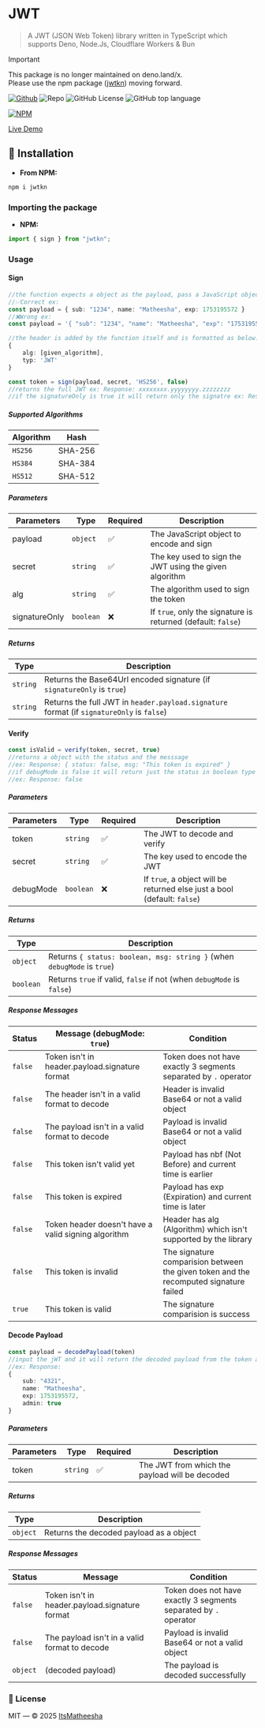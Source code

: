 # JWT
> A JWT (JSON Web Token) library written in TypeScript which supports Deno, Node.Js, Cloudflare Workers & Bun

> [!IMPORTANT]
> This package is no longer maintained on deno.land/x.  
> Please use the npm package (<a href="https://www.npmjs.com/package/jwtkn">jwtkn</a>) moving forward.

[![Github](https://img.shields.io/badge/GitHub-100000?style=flat&logo=github&logoColor=white)](https://github.com/ItsMatheesha/jwt)
![Repo](https://img.shields.io/badge/ItsMatheesha-JWT-red)
![GitHub License](https://img.shields.io/github/license/ItsMatheesha/jwt)
![GitHub top language](https://img.shields.io/github/languages/top/ItsMatheesha/jwt)

[![NPM](https://skills.syvixor.com/api/icons?i=npm)](https://www.npmjs.com/package/jwtkn)
<!-- [![JSR](https://skills.syvixor.com/api/icons?i=jsr)](https://jsr.io/@usr/jwt) -->

[Live Demo](https://jwt-sb.vercel.app/)

## 🔻 Installation
- **From NPM:**
```bash
npm i jwtkn
```
<!-- - **From JSR (JavaScript Registry)**
```bash
deno add jsr:@usr/jwt
``` -->

### Importing the package

<!-- - **JSR**
```ts
import * as jwt from "jsr:@usr/jwt";
``` -->
- **NPM:**
```ts
import { sign } from "jwtkn";
```

### Usage
#### Sign
```ts
//the function expects a object as the payload, pass a JavaScript object to get the expected result
//✅Correct ex:
const payload = { sub: "1234", name: "Matheesha", exp: 1753195572 }
//❌Wrong ex:
const payload = '{ "sub": "1234", "name": "Matheesha", "exp": "1753195572" }'
```
```ts
//the header is added by the function itself and is formatted as below:
{
    alg: [given_algorithm],
    typ: 'JWT'
}
```
```ts
const token = sign(payload, secret, 'HS256', false)
//returns the full JWT ex: Response: xxxxxxxx.yyyyyyyy.zzzzzzzz
//if the signatureOnly is true it will return only the signatre ex: Response: zzzzzzzz
```

##### Supported Algorithms

| Algorithm | Hash |
|-----------|------|
| `HS256` | SHA-256 |
| `HS384` | SHA-384 |
| `HS512` | SHA-512 |

##### Parameters

| Parameters | Type | Required | Description |
|------------|------|----------|-------------|
| payload | `object`  | ✅ | The JavaScript object to encode and sign |
| secret  | `string`  | ✅ | The key used to sign the <span title="JSON Web Token">JWT</span> using the given algorithm |
| alg | `string`  | ✅ | The algorithm used to sign the token |
| signatureOnly | `boolean` | ❌ | If `true`, only the signature is returned (default: `false`) |

##### Returns

| Type | Description |
|------|-------------|
| `string` | Returns the Base64Url encoded signature (if `signatureOnly` is `true`) |
| `string` | Returns the full <span title="JSON Web Token">JWT</span> in `header.payload.signature` format (if `signatureOnly` is `false`) |

#### Verify
```ts
const isValid = verify(token, secret, true)
//returns a object with the status and the messsage
//ex: Response: { status: false, msg: "This token is expired" }
//if debugMode is false it will return just the status in boolean type
//ex: Response: false
```

##### Parameters

| Parameters | Type | Required | Description |
|------------|------|----------|-------------|
| token | `string` | ✅ | The <span title="JSON Web Token">JWT</span> to decode and verify |
| secret | `string` | ✅ | The key used to encode the <span title="JSON Web Token">JWT</span> |
| debugMode | `boolean` | ❌ | If `true`, a object will be returned else just a bool (default: `false`) |

##### Returns

| Type | Description |
|------|-------------|
| `object` | Returns `{ status: boolean, msg: string }` (when `debugMode` is `true`) |
| `boolean` | Returns `true` if valid, `false` if not (when `debugMode` is `false`) |

##### Response Messages

| Status | Message (debugMode: `true`) | Condition |
|--------|-----------------------------|-----------|
| `false` | Token isn't in header.payload.signature format | Token does not have exactly 3 segments separated by `.` operator |
| `false` | The header isn't in a valid format to decode | Header is invalid Base64 or not a valid object |
| `false` | The payload isn't in a valid format to decode | Payload is invalid Base64 or not a valid object |
| `false` | This token isn't valid yet | Payload has nbf (Not Before) and current time is earlier |
| `false` | This token is expired | Payload has exp (Expiration) and current time is later |
| `false` | Token header doesn't have a valid signing algorithm | Header has alg (Algorithm) which isn't supported by the library |
| `false` | This token is invalid | The signature comparision between the given token and the recomputed signature failed |
| `true` | This token is valid | The signature comparision is success |

#### Decode Payload
```ts
const payload = decodePayload(token)
//input the jWT and it will return the decoded payload from the token as a JavaScript object (no secret key required)
//ex: Response: 
{
    sub: "4321",
    name: "Matheesha",
    exp: 1753195572,
    admin: true
}
```

##### Parameters

| Parameters | Type | Required | Description |
|------------|------|----------|-------------|
| token | `string` | ✅ | The <span title="JSON Web Token">JWT</span> from which the payload will be decoded |

##### Returns

| Type | Description |
|------|-------------|
| `object` | Returns the decoded payload as a object |

##### Response Messages

| Status | Message | Condition |
|--------|---------|-----------|
| `false` | Token isn't in header.payload.signature format | Token does not have exactly 3 segments separated by `.` operator |
| `false` | The payload isn't in a valid format to decode | Payload is invalid Base64 or not a valid object |
| `object` | (decoded payload) | The payload is decoded successfully |


### 📄 License
MIT — © 2025 [ItsMatheesha](https://github.com/ItsMatheesha)
